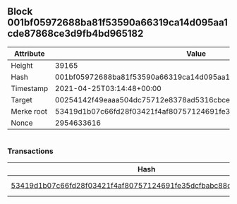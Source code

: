 ## Block 001bf05972688ba81f53590a66319ca14d095aa1cde87868ce3d9fb4bd965182

Attribute | Value
--- | ---
Height | 39165
Hash | 001bf05972688ba81f53590a66319ca14d095aa1cde87868ce3d9fb4bd965182
Timestamp | 2021-04-25T03:14:48+00:00
Target | 00254142f49eaaa504dc75712e8378ad5316cbcead634704b3734b6271167cc4
Merke root | 53419d1b07c66fd28f03421f4af80757124691fe35dcfbabc88c289e60ccfd72
Nonce | 2954633616

```

```

### Transactions

Hash | Amount
--- | ---
[53419d1b07c66fd28f03421f4af80757124691fe35dcfbabc88c289e60ccfd72](53419d1b07c66fd28f03421f4af80757124691fe35dcfbabc88c289e60ccfd72.md) | 10.00000000 SKEPTI 
